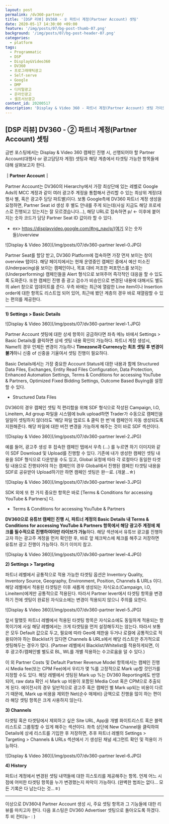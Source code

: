 ```yaml
---
layout: post
permalink: /dv360-partner/
title: '[DSP 리뷰] DV360 - ② 파트너 계정(Partner Account) 셋팅'
date: 2020-05-17 14:30:00 +09:00
feature: '/img/posts/07/bg-post-thumb-07.png'
background: '/img/posts/07/bg-post-header-07.png'
categories:
  - platform
tags:
  - Programmatic
  - DSP
  - Display&Video360
  - DV360
  - 프로그래매틱광고
  - Self-serve
  - Google
  - DMP
  - 디지털광고
  - 온라인광고
  - 셀프서브광고
content_id: 20200517
description: 'Display & Video 360 - 파트너 계정(Partner Account) 셋팅 가이드'
---
```




## [DSP 리뷰] DV360 - ② 파트너 계정(Partner Account) 셋팅



금번 포스팅에서는 Display & Video 360 캠페인 진행 시, 선행되어야 할 Partner Account(대행사 or 광고담당자 계정) 셋팅과 해당 계층에서 타겟팅 가능한 항목들에 대해 살펴보고자 한다.



**｜Partner Account｜**

Partner Account는 DV360의 Hierarchy에서 가장 최상단에 있는 레벨로 Google Ads의 MCC 계정과 같이 여러 광고주 계정을 통합해서 관리할 수 있는 최상위 계정(대행사 별, 혹은 광고주 담당 파트별)이다. 보통 Google측에 DV360 파트너 계정 생성을 요청하면, Partner Seat id 생성 후 별도 안내를 주게 되는데(사실 지금도 해당 프로세스로 진행되고 있는지는 잘 모르겠습니다...), 해당 URL로 접속하면 p/ <- 이후에 붙어지는 숫자 코드가 담당 Partner Seat ID 값이라 할 수 있다.

- ex> https://displayvideo.google.com/#ng_nav/p/(여기 오는 숫자들)/overview

![Display & Video 360](/img/posts/07/dv360-partner level-0.JPG)

Partner Seat를 할당 받고, DV360 Platform에 접속하면 가장 먼저 보이는 창이 overview 탭이다. 해당 페이지에서는 현재 운영중인 캠페인 중에서 예산 미소진(Underpacing)을 보이는 캠페인이나, 목표 대비 저조한 퍼포먼스를 보이는(Underperforming) 캠페인들을 Alert 형식으로 보여주어 즉각적인 대응을 할 수 있도록 도와준다. 또한 캠페인 진행 중 광고 검수가 비승인으로 변경된 내용에 대해서도 별도의 alert 창으로 업데이트를 준다. 우측 바에는 최근에 열람한 Line item이나 Insertion order에 대한 항목도 리스트업 되어 있어, 최근에 봤던 계층의 경우 바로 재열람할 수 있는 편의를 제공한다.

----------------------------------

**1) Settings > Basic Details**

![Display & Video 360](/img/posts/07/dv360-partner level-1.JPG)

Partner Account 셋팅에 대한 상세 항목이 궁금하다면 좌측 메뉴 바에서 Settings > Basic Details를 클릭하면 상세 셋팅 내용 확인이 가능하다. 파트너 계정 생성시, Name의 경우 언제든 변경이 가능하나 **Timezone과 Currency는 최초 셋팅 후 변경이 불가**하니 신중 of 신중을 기울여서 셋팅 진행이 필요하다.

Basic Details에서는 가장 중요한 Account Status에 대한 내용과 함께 Structured Data Files, Exchanges, Entity Read Files Configuration, Data Protection, Enhanced Automation Settings, Terms & Conditions for accessing YouTube & Partners, Optimized Fixed Bidding Settings, Outcome Based Buying을 설정할 수 있다.

- Structured Data Files

DV360의 경우 캠페인 셋팅 적 편리함을 위해 SDF 형식으로 작성된 Campaign, I.O, Lineitem, Ad group 파일을 시스템에 bulk upload하면 Trader가 수동으로 캠페인을 일일이 셋팅하지 않더라도 '해당 파일 업로드 & 클릭 한 번'에 캠페인이 자동 생성되도록 지원해준다. 해당 파일에 대한 버전 변경을 가능하게 해주는 것이 바로 SDF 섹션이다.

![Display & Video 360](/img/posts/07/dv360-partner level-2.JPG)

예를 들어, 광고주 생성 후 접속한 캠페인 탭에서 우측 (...) 를 누르면 하기 이미지와 같이 SDF Download 및 Upload를 진행할 수 있다. 기존에 내가 생성한 캠페인 셋팅 내용을 SDF 형식으로 다운받을 수도 있고, Global 요청에 따라 각 로컬마다 동일한 타겟팅 내용으로 진행되어야 하는 캠페인의 경우 Global에서 진행된 캠페인 타겟팅 내용을 SDF로 공유받아 Upload하기만 하면 캠페인 셋팅은 완ㅡ료. (개꿀...☆)

![Display & Video 360](/img/posts/07/dv360-partner level-3.JPG)

SDK 외에 또 한 가지 중요한 항목은 바로 [Terms & Conditions for accessing YouTube & Partners] 다.

- Terms & Conditions for accessing YouTube & Partners

**DV360으로 유튜브 캠페인 진행 시, 파트너 계정의 Basic Details 내 Terms & Conditions for accessing YouTube & Partners 항목에서 해당 광고주 계정에 체크를 필수적으로 진행하여야만 라이브가 가능**하다. 해당 섹션에서 유튜브 광고를 진행하고자 하는 광고주 계정을 먼저 확인한 후, 바로 앞 체크박스에 체크를 해주고 저장하면 유튜브 광고 진행이 가능하다. 하기 이미지 참고.

![Display & Video 360](/img/posts/07/dv360-partner level-4.JPG)

**2) Settings > Targeting**

파트너 레벨에서 공통적으로 적용 가능한 타겟팅 옵션은 Inventory Quality, Inventory Source, Geography, Environment, Position, Channels & URLs 이다. 해당 레벨에서 적용된 타겟팅은 이후 새롭게 생성되는 자식요소(Campaign, I.O, Lineitem)에게만 공통적으로 적용된다. 따라서 Partner lever에서 타겟팅 항목을 변경하기 전에 셋팅이 완료된 자식요소에는 변경이 적용되지 않으니 주의를 요한다.

![Display & Video 360](/img/posts/07/dv360-partner level-5.JPG)

앞서 말했듯 파트너 레벨에서 적용된 타겟팅 항목은 자식요소에도 동일하게 적용되는 항목이기에 사실 해당 레벨에서는 크게 타겟팅을 먼저 설정해두지는 않는다. 따라서 보통은 모두 Default 값으로 두고, 필요에 따라 Geo에 제한을 두거나 로컬에 공통적으로 적용되어야 하는 Blacklist가 있다면 Channels & URLs에서 해당 리스트만 추가적으로 셋팅해두는 경우가 많다. (Partner 레벨에서 Blacklist/Whitelist를 적용하게되면, 이 후 광고주/캠페인별 별도로 BL, WL를 개별 적용하는 수고로움을 덜 수 있다.)

이 외 Partner Costs 및 Default Partner Revenue Model 항목에서는 캠페인 진행시 Media fee(또는 CPM Fee)에서 우리가 몇 %를 고정적으로 Mark up할 것인가를 지정할 수도 있다. 해당 레벨에서 셋팅된 Mark up %는 DV360 Reporting에도 반영되어, raw data 확인 시 Mark up 비용이 포함된 Media Cost 혹은 CPM으로 추출되게 된다. 에이전시의 경우 일반적으로 광고주 혹은 캠페인 별 Mark up되는 비용이 다르기 때문에, Mark up 비용을 제외한 Net(순수 매체비) 금액으로 진행을 많이 하는 편이라 해당 셋팅 항목은 크게 사용하지 않는다.

**3) Channels**

타겟팅 혹은 타겟팅에서 제외하고 싶은 Site URL, App을 개별 화이트리스트 혹은 블랙리스트로 그룹핑할 수 있게 해주는 섹션이다. 좌측 상단에 New Channel을 클릭하여 Details에 상세 리스트를 기입한 후 저장하면, 추후 파트너 레벨의 Settings > Targeting > Channels & URLs 섹션에서 기 생성된 채널 세그먼트 확인 및 적용이 가능하다.

![Display & Video 360](/img/posts/07/dv360-partner level-6.JPG)

**4) History**

파트너 계정에서 변경된 셋팅 내역들에 대한 히스토리를 제공해주는 항목. 언제 어느 시점에 어떠한 타겟팅 항목을 누가 변경했는지 파악이 가능하다. (완벽한 범죄는 없다... 모든 기록은 다 남는다는 것...ㅎ)

-----------------------



이상으로 DV360내 Partner Account 생성 시, 주요 셋팅 항목과 그 기능들에 대한 리뷰를 마치고자 한다. 다음 포스팅은 DV360 Advertiser 셋팅으로 돌아오도록 하겠다. 투 비 컨티뉴- : )
